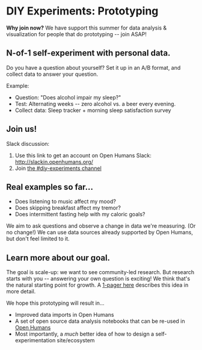 # DIY Experiments: Prototyping

**Why join now?** We have support this summer for data analysis & visualization for people that do prototyping -- join ASAP!

## N-of-1 self-experiment with personal data.

Do you have a question about yourself? Set it up in an A/B format, and collect data to answer your question.

Example:
* Question: "Does alcohol impair my sleep?"
* Test: Alternating weeks -- zero alcohol vs. a beer every evening.
* Collect data: Sleep tracker + morning sleep satisfaction survey

## Join us!

Slack discussion:
1. Use this link to get an account on Open Humans Slack: http://slackin.openhumans.org/
2. Join [the #diy-experiments channel](https://openhumans.slack.com/messages/CJ2RY8QTG/)

## Real examples so far...

* Does listening to music affect my mood?
* Does skipping breakfast affect my tremor?
* Does intermittent fasting help with my caloric goals?

We aim to ask questions and observe a change in data we're measuring. (Or no change!) We can use data sources already supported by Open Humans, but don't feel limited to it.

## Learn more about our goal.

The goal is scale-up: we want to see community-led research. But research starts with you -- answering your own question is exciting! We think that's the natural starting point for growth. A [1-pager here](https://docs.google.com/document/d/1onavSwWbV3y0pMvT_VXApx-vmyDpxWryNKNBaGZ_2Rs/edit) describes this idea in more detail.

We hope this prototyping will result in...
* Improved data imports in Open Humans
* A set of open source data analysis notebooks that can be re-used in [Open Humans](https://exploratory.openhumans.org/)
* Most importantly, a _much_ better idea of how to design a self-experimentation site/ecosystem
